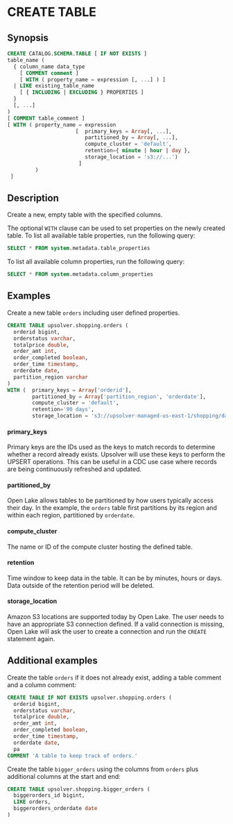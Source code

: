 # CREATE TABLE

## Synopsis

```sql
CREATE CATALOG.SCHEMA.TABLE [ IF NOT EXISTS ]
table_name (
  { column_name data_type 
    [ COMMENT comment ] 
    [ WITH ( property_name = expression [, ...] ) ]
  | LIKE existing_table_name 
    [ { INCLUDING | EXCLUDING } PROPERTIES ] 
  }
  [, ...]
)
[ COMMENT table_comment ]
[ WITH ( property_name = expression 
                      [  primary_keys = Array[, ...],
                         partitioned_by = Array[, ...],
                         compute_cluster = 'default',
                         retention={ minute | hour | day },
                         storage_location = 's3://...')
                       ] 
         ) 
 ]
```

## Description

Create a new, empty table with the specified columns. 

The optional `WITH` clause can be used to set properties on the newly created table. To list all available table properties, run the following query:

```sql
SELECT * FROM system.metadata.table_properties
```

To list all available column properties, run the following query:

```sql
SELECT * FROM system.metadata.column_properties
```

## Examples

Create a new table `orders` including user defined properties.

```sql
CREATE TABLE upsolver.shopping.orders (
  orderid bigint,
  orderstatus varchar,
  totalprice double,
  order_amt int,
  order_completed boolean,
  order_time timestamp,
  orderdate date,
  partition_region varchar
)
WITH (  primary_keys = Array['orderid'],
        partitioned_by = Array['partition_region', 'orderdate'],
        compute_cluster = 'default',
        retention='90 days',
        storage_location = 's3://upsolver-managed-us-east-1/shopping/data')
```

#### primary\_keys 

Primary keys are the IDs used as the keys to match records to determine whether a record already exists. Upsolver will use these keys to perform the UPSERT operations. This can be useful in a CDC use case where records are being continuously refreshed and updated.

#### partitioned\_by 

Open Lake allows tables to be partitioned by how users typically access their day. In the example, the `orders` table first partitions by its region and within each region, partitioned by `orderdate`. 

#### compute\_cluster

The name or ID of the compute cluster hosting the defined table.

#### retention

Time window to keep data in the table. It can be by minutes, hours or days. Data outside of the retention period will be deleted.

#### storage\_location

Amazon S3 locations are supported today by Open Lake. The user needs to have an appropriate S3 connection defined. If a valid connection is missing, Open Lake will ask the user to create a connection and run the `CREATE` statement again.

## Additional examples

Create the table `orders` if it does not already exist, adding a table comment and a column comment:

```sql
CREATE TABLE IF NOT EXISTS upsolver.shopping.orders (
  orderid bigint,
  orderstatus varchar,
  totalprice double,
  order_amt int,
  order_completed boolean,
  order_time timestamp,
  orderdate date,
  pa
COMMENT 'A table to keep track of orders.'
```

Create the table `bigger_orders` using the columns from `orders` plus additional columns at the start and end:

```sql
CREATE TABLE upsolver.shopping.bigger_orders (
  biggerorders_id bigint,
  LIKE orders,
  biggerorders_orderdate date
)
```

## 

## 

